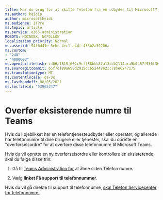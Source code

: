 ```yaml
---
title: Har du brug for at skifte Telefon fra en udbyder til Microsoft?
ms.author: heidip
author: microsoftheidi
ms.audience: ITPro
ms.topic: article
ms.service: o365-administration
ROBOTS: NOINDEX, NOFOLLOW
localization_priority: Normal
ms.assetid: 94f6d41e-8cbc-4ec1-a44f-453b2a59206a
ms.custom:
- "248"
- "4000003"
ms.openlocfilehash: cd66a7515f602c9cff88bbb37a13ddb2114aca5b0457f950f3001e51869f59bb
ms.sourcegitcommit: b5f7da89a650d2915dc652449623c78be6247175
ms.translationtype: MT
ms.contentlocale: da-DK
ms.lasthandoff: 08/05/2021
ms.locfileid: "53965347"
---
```

# <a name="port-existing-numbers-to-teams"></a>Overfør eksisterende numre til Teams

Hvis du i øjeblikket har en telefontjenesteudbyder eller operatør, og allerede har telefonnumre til dine brugere eller tjenester, skal du oprette en "overførselsordre" for at overføre disse telefonnumre til Microsoft Teams.  

Hvis du vil oprette en ny overførselsordre eller kontrollere en eksisterende, skal du følge disse trin: 

1. Gå til [Teams Administration for](https://admin.teams.microsoft.com/phone-numbers) at åbne siden Telefon numre. 

1. Vælg **linket Få support til telefonnummer**. 

Hvis du vil gå direkte til support til telefonnumre, [skal Telefon Servicecenter for telefonnumre.](https://pstnsd.powerappsportals.com/)  